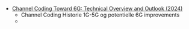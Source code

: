 - [Channel Coding Toward 6G: Technical Overview and Outlook (2024)](https://ieeexplore-ieee-org.zorac.aub.aau.dk/abstract/document/10502324)
	- Channel Coding Historie 1G-5G og potentielle 6G improvements
	- 
